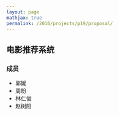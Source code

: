 ```yaml
---
layout: page
mathjax: true
permalink: /2016/projects/p19/proposal/
---
```


## 电影推荐系统

### 成员

- 郭媛
- 周盼
- 林仁俊
- 赵树阳